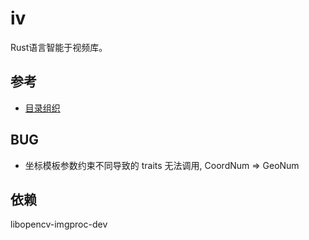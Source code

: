 # iv

Rust语言智能于视频库。


## 参考

- [目录组织](https://doc.rust-lang.org/stable/cargo/guide/project-layout.html)


## BUG

- 坐标模板参数约束不同导致的 traits 无法调用, CoordNum => GeoNum

## 依赖

libopencv-imgproc-dev